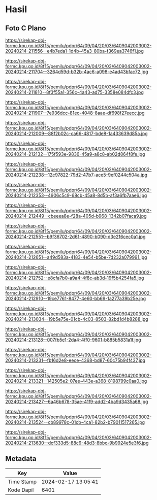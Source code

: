 # Hasil

## Foto C Plano

https://sirekap-obj-formc.kpu.go.id/8f15/pemilu/pdpr/64/09/04/20/03/6409042003002-20240214-211556--e4b7eda1-1d4b-45a3-80ba-f369ea3746f1.jpg

https://sirekap-obj-formc.kpu.go.id/8f15/pemilu/pdpr/64/09/04/20/03/6409042003002-20240214-211704--3264d59d-b32b-4ac6-a098-e4ad43bfac72.jpg

https://sirekap-obj-formc.kpu.go.id/8f15/pemilu/pdpr/64/09/04/20/03/6409042003002-20240214-211810--8f3f55a1-356c-4a43-ad75-3358e084dfc3.jpg

https://sirekap-obj-formc.kpu.go.id/8f15/pemilu/pdpr/64/09/04/20/03/6409042003002-20240214-211907--7e936dcc-81ec-4048-8aae-df698f27eecc.jpg

https://sirekap-obj-formc.kpu.go.id/8f15/pemilu/pdpr/64/09/04/20/03/6409042003002-20240214-212009--88f2b02c-ca66-4817-bde8-1a433639d85a.jpg

https://sirekap-obj-formc.kpu.go.id/8f15/pemilu/pdpr/64/09/04/20/03/6409042003002-20240214-212132--175f593e-9836-45a9-a8c8-ab02d864f8fe.jpg

https://sirekap-obj-formc.kpu.go.id/8f15/pemilu/pdpr/64/09/04/20/03/6409042003002-20240214-212238--12c97822-79d2-47b7-ace5-9ef0244c504a.jpg

https://sirekap-obj-formc.kpu.go.id/8f15/pemilu/pdpr/64/09/04/20/03/6409042003002-20240214-212353--4906c5c9-68cb-45a8-8d5b-af3a6fb7aae6.jpg

https://sirekap-obj-formc.kpu.go.id/8f15/pemilu/pdpr/64/09/04/20/03/6409042003002-20240214-212449--cbeeea8e-f28a-405d-b968-1342b07faca9.jpg

https://sirekap-obj-formc.kpu.go.id/8f15/pemilu/pdpr/64/09/04/20/03/6409042003002-20240214-212551--b9f36702-2d61-4890-b090-d3e216cec0a1.jpg

https://sirekap-obj-formc.kpu.go.id/8f15/pemilu/pdpr/64/09/04/20/03/6409042003002-20240214-212651--a49d583a-4183-4e54-b5be-7d232a079991.jpg

https://sirekap-obj-formc.kpu.go.id/8f15/pemilu/pdpr/64/09/04/20/03/6409042003002-20240214-212752--e8cfa7b0-a9a4-4f8c-ab3d-19f5b4254fa5.jpg

https://sirekap-obj-formc.kpu.go.id/8f15/pemilu/pdpr/64/09/04/20/03/6409042003002-20240214-212910--19ce7761-8477-4e60-bb69-1a277a39b25e.jpg

https://sirekap-obj-formc.kpu.go.id/8f15/pemilu/pdpr/64/09/04/20/03/6409042003002-20240214-213034--19b5e75e-01cb-4c03-8503-82bd1d4b8288.jpg

https://sirekap-obj-formc.kpu.go.id/8f15/pemilu/pdpr/64/09/04/20/03/6409042003002-20240214-213128--007fb5e1-2da4-4ff0-9601-b885b5831a1f.jpg

https://sirekap-obj-formc.kpu.go.id/8f15/pemilu/pdpr/64/09/04/20/03/6409042003002-20240214-213231--fb16d2e8-eece-4368-bd87-60c75b94f437.jpg

https://sirekap-obj-formc.kpu.go.id/8f15/pemilu/pdpr/64/09/04/20/03/6409042003002-20240214-213321--142505e2-07ee-443e-a368-8198799c0aa0.jpg

https://sirekap-obj-formc.kpu.go.id/8f15/pemilu/pdpr/64/09/04/20/03/6409042003002-20240214-213427--6a46b678-35ae-41f9-add2-4ba9d3435a68.jpg

https://sirekap-obj-formc.kpu.go.id/8f15/pemilu/pdpr/64/09/04/20/03/6409042003002-20240214-213524--cb89978c-01cb-4ca1-82b2-b79011517265.jpg

https://sirekap-obj-formc.kpu.go.id/8f15/pemilu/pdpr/64/09/04/20/03/6409042003002-20240214-213630--dcf333d5-88c9-48d3-8bbc-9b9924e5e3f6.jpg


## Metadata

| Key        | Value               |
| ---------- | ------------------- |
| Time Stamp | 2024-02-17 13:05:41 |
| Kode Dapil | 6401                |



